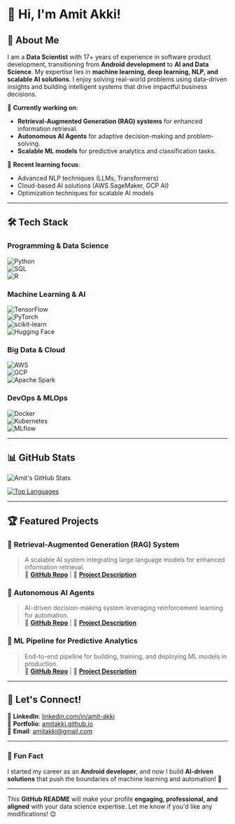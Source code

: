 # 👋 Hi, I'm Amit Akki!  

## 🚀 About Me  
I am a **Data Scientist** with 17+ years of experience in software product development, transitioning from **Android development** to **AI and Data Science**. My expertise lies in **machine learning, deep learning, NLP, and scalable AI solutions**. I enjoy solving real-world problems using data-driven insights and building intelligent systems that drive impactful business decisions.  

🔬 **Currently working on**:  
- **Retrieval-Augmented Generation (RAG) systems** for enhanced information retrieval.  
- **Autonomous AI Agents** for adaptive decision-making and problem-solving.  
- **Scalable ML models** for predictive analytics and classification tasks.  

📖 **Recent learning focus**:  
- Advanced NLP techniques (LLMs, Transformers)  
- Cloud-based AI solutions (AWS SageMaker, GCP AI)  
- Optimization techniques for scalable AI models  

---

## 🛠 Tech Stack  
### **Programming & Data Science**  
![Python](https://img.shields.io/badge/Python-3776AB?style=for-the-badge&logo=python&logoColor=white)  
![SQL](https://img.shields.io/badge/SQL-CC2927?style=for-the-badge&logo=amazon-dynamodb&logoColor=white)  
![R](https://img.shields.io/badge/R-276DC3?style=for-the-badge&logo=r&logoColor=white)  

### **Machine Learning & AI**  
![TensorFlow](https://img.shields.io/badge/TensorFlow-FF6F00?style=for-the-badge&logo=tensorflow&logoColor=white)  
![PyTorch](https://img.shields.io/badge/PyTorch-EE4C2C?style=for-the-badge&logo=pytorch&logoColor=white)  
![scikit-learn](https://img.shields.io/badge/scikit--learn-F7931E?style=for-the-badge&logo=scikit-learn&logoColor=white)  
![Hugging Face](https://img.shields.io/badge/Hugging%20Face-FFD700?style=for-the-badge&logo=huggingface&logoColor=white)  

### **Big Data & Cloud**  
![AWS](https://img.shields.io/badge/AWS-232F3E?style=for-the-badge&logo=amazonaws&logoColor=white)  
![GCP](https://img.shields.io/badge/Google%20Cloud-4285F4?style=for-the-badge&logo=googlecloud&logoColor=white)  
![Apache Spark](https://img.shields.io/badge/Apache%20Spark-FDEE21?style=for-the-badge&logo=apachespark&logoColor=black)  

### **DevOps & MLOps**  
![Docker](https://img.shields.io/badge/Docker-2496ED?style=for-the-badge&logo=docker&logoColor=white)  
![Kubernetes](https://img.shields.io/badge/Kubernetes-326CE5?style=for-the-badge&logo=kubernetes&logoColor=white)  
![MLflow](https://img.shields.io/badge/MLflow-0192E6?style=for-the-badge&logo=mlflow&logoColor=white)  

---

## 📊 GitHub Stats  
![Amit's GitHub Stats](https://github-readme-stats.vercel.app/api?username=amitakki&show_icons=true&theme=radical)  

[![Top Languages](https://github-readme-stats.vercel.app/api/top-langs/?username=amitakki&layout=compact&theme=radical)](https://github.com/amitakki)  

---

## 🏆 Featured Projects  
### 🔹 **Retrieval-Augmented Generation (RAG) System**  
> A scalable AI system integrating large language models for enhanced information retrieval.  
🔗 **[GitHub Repo](#)** | 📄 **[Project Description](#)**  

### 🔹 **Autonomous AI Agents**  
> AI-driven decision-making system leveraging reinforcement learning for automation.  
🔗 **[GitHub Repo](#)** | 📄 **[Project Description](#)**  

### 🔹 **ML Pipeline for Predictive Analytics**  
> End-to-end pipeline for building, training, and deploying ML models in production.  
🔗 **[GitHub Repo](#)** | 📄 **[Project Description](#)**  

---

## 🌱 Let's Connect!  
💼 **LinkedIn**: [linkedin.com/in/amit-akki](https://www.linkedin.com/in/amit-akki/)  
📂 **Portfolio**: [amitakki.github.io](#)  
📧 **Email**: amitakki@gmail.com  

---

### 🎯 Fun Fact  
I started my career as an **Android developer**, and now I build **AI-driven solutions** that push the boundaries of machine learning and automation! 🚀  

---

This **GitHub README** will make your profile **engaging, professional, and aligned** with your data science expertise. Let me know if you'd like any modifications! 😊  
